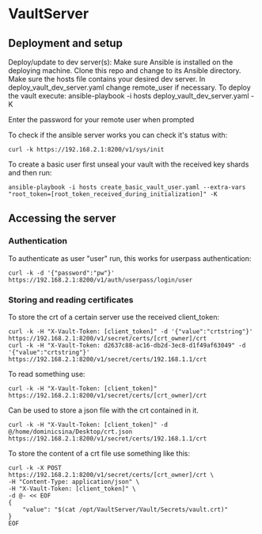 # VaultServer

## Deployment and setup

Deploy/update to dev server(s):
Make sure Ansible is installed on the deploying machine. 
Clone this repo and change to its Ansible directory. 
Make sure the hosts file contains your desired dev server.
In deploy_vault_dev_server.yaml change remote_user if necessary.
To deploy the vault execute:
ansible-playbook -i hosts deploy_vault_dev_server.yaml -K

Enter the password for your remote user when prompted

To check if the ansible server works you can check it's status with:
```
curl -k https://192.168.2.1:8200/v1/sys/init
```

To create a basic user first unseal your vault with the received key shards
and then run:
```
ansible-playbook -i hosts create_basic_vault_user.yaml --extra-vars "root_token=[root_token_received_during_initialization]" -K
```

## Accessing the server

### Authentication
To authenticate as user "user" run, this works for userpass authentication:
```
curl -k -d '{"password":"pw"}' https://192.168.2.1:8200/v1/auth/userpass/login/user
```

### Storing and reading certificates
To store the crt of a certain server use the received client_token:
```
curl -k -H "X-Vault-Token: [client_token]" -d '{"value":"crtstring"}' https://192.168.2.1:8200/v1/secret/certs/[crt_owner]/crt
curl -k -H "X-Vault-Token: d2637c88-ac16-db2d-3ec8-d1f49af63049" -d '{"value":"crtstring"}' https://192.168.2.1:8200/v1/secret/certs/192.168.1.1/crt
```

To read something use:
```
curl -k -H "X-Vault-Token: [client_token]" https://192.168.2.1:8200/v1/secret/certs/[crt_owner]/crt
```

Can be used to store a json file with the crt contained in it.
```
curl -k -H "X-Vault-Token: [client_token]" -d @/home/dominicsina/Desktop/crt.json https://192.168.2.1:8200/v1/secret/certs/192.168.1.1/crt
```

To store the content of a crt file use something like this:
```
curl -k -X POST https://192.168.2.1:8200/v1/secret/certs/[crt_owner]/crt \
-H "Content-Type: application/json" \
-H "X-Vault-Token: [client_token]" \
-d @- << EOF
{
    "value": "$(cat /opt/VaultServer/Vault/Secrets/vault.crt)"
}
EOF
```





